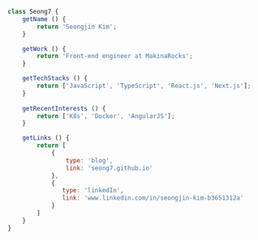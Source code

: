 ```js
class Seong7 {
    getName () {
        return 'Seongjin Kim';
    }

    getWork () {
        return 'Front-end engineer at MakinaRocks';
    }

    getTechStacks () {
        return ['JavaScript', 'TypeScript', 'React.js', 'Next.js'];
    }
    
    getRecentInterests () {
        return ['K8s', 'Docker', 'AngularJS'];
    }

    getLinks () {
        return [
            {
                type: 'blog',
                link: 'seong7.github.io'
            },
            {
               type: 'linkedIn',
               link: 'www.linkedin.com/in/seongjin-kim-b3651312a'
            }
        ]
    }
}
```


<!--
**seong7/seong7** is a ✨ _special_ ✨ repository because its `README.md` (this file) appears on your GitHub profile.

Here are some ideas to get you started:

- 🔭 I’m currently working on ...
- 🌱 I’m currently learning ...
- 👯 I’m looking to collaborate on ...
- 🤔 I’m looking for help with ...
- 💬 Ask me about ...
- 📫 How to reach me: ...
- 😄 Pronouns: ...
- ⚡ Fun fact: ...
-->
